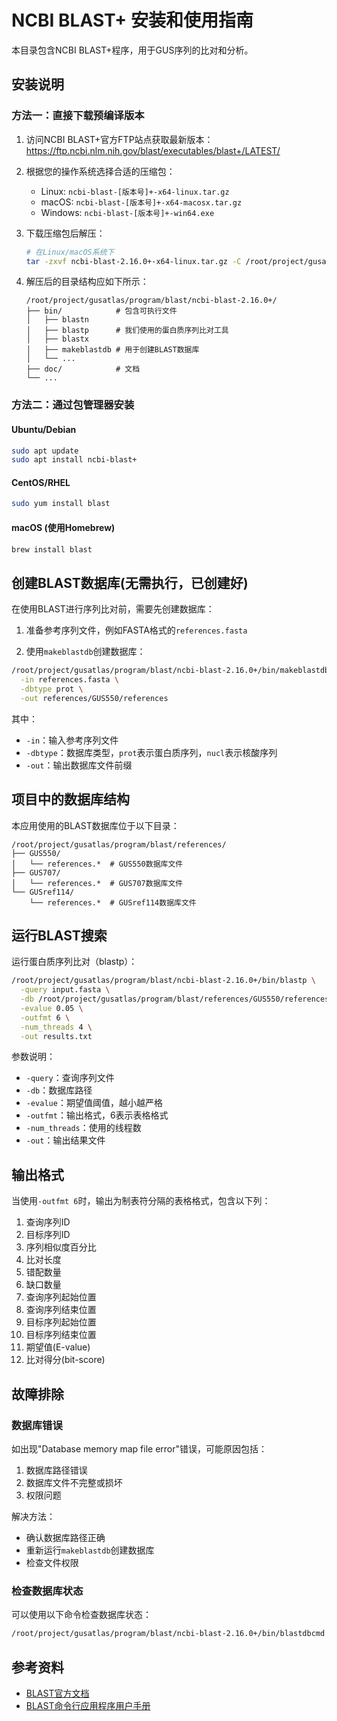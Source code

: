 # NCBI BLAST+ 安装和使用指南

本目录包含NCBI BLAST+程序，用于GUS序列的比对和分析。

## 安装说明

### 方法一：直接下载预编译版本

1. 访问NCBI BLAST+官方FTP站点获取最新版本：
   https://ftp.ncbi.nlm.nih.gov/blast/executables/blast+/LATEST/

2. 根据您的操作系统选择合适的压缩包：
   - Linux: `ncbi-blast-[版本号]+-x64-linux.tar.gz`
   - macOS: `ncbi-blast-[版本号]+-x64-macosx.tar.gz`
   - Windows: `ncbi-blast-[版本号]+-win64.exe`

3. 下载压缩包后解压：
   ```bash
   # 在Linux/macOS系统下
   tar -zxvf ncbi-blast-2.16.0+-x64-linux.tar.gz -C /root/project/gusatlas/program/blast/
   ```

4. 解压后的目录结构应如下所示：
   ```
   /root/project/gusatlas/program/blast/ncbi-blast-2.16.0+/
   ├── bin/            # 包含可执行文件
   │   ├── blastn
   │   ├── blastp      # 我们使用的蛋白质序列比对工具
   │   ├── blastx
   │   ├── makeblastdb # 用于创建BLAST数据库
   │   └── ...
   ├── doc/            # 文档
   └── ...
   ```

### 方法二：通过包管理器安装

#### Ubuntu/Debian
```bash
sudo apt update
sudo apt install ncbi-blast+
```

#### CentOS/RHEL
```bash
sudo yum install blast
```

#### macOS (使用Homebrew)
```bash
brew install blast
```

## 创建BLAST数据库(无需执行，已创建好)

在使用BLAST进行序列比对前，需要先创建数据库：

1. 准备参考序列文件，例如FASTA格式的`references.fasta`

2. 使用`makeblastdb`创建数据库：
```bash
/root/project/gusatlas/program/blast/ncbi-blast-2.16.0+/bin/makeblastdb \
  -in references.fasta \
  -dbtype prot \
  -out references/GUS550/references
```

其中：
- `-in`：输入参考序列文件
- `-dbtype`：数据库类型，`prot`表示蛋白质序列，`nucl`表示核酸序列
- `-out`：输出数据库文件前缀

## 项目中的数据库结构

本应用使用的BLAST数据库位于以下目录：
```
/root/project/gusatlas/program/blast/references/
├── GUS550/
│   └── references.*  # GUS550数据库文件
├── GUS707/
│   └── references.*  # GUS707数据库文件
└── GUSref114/
    └── references.*  # GUSref114数据库文件
```

## 运行BLAST搜索

运行蛋白质序列比对（blastp）：

```bash
/root/project/gusatlas/program/blast/ncbi-blast-2.16.0+/bin/blastp \
  -query input.fasta \
  -db /root/project/gusatlas/program/blast/references/GUS550/references \
  -evalue 0.05 \
  -outfmt 6 \
  -num_threads 4 \
  -out results.txt
```

参数说明：
- `-query`：查询序列文件
- `-db`：数据库路径
- `-evalue`：期望值阈值，越小越严格
- `-outfmt`：输出格式，6表示表格格式
- `-num_threads`：使用的线程数
- `-out`：输出结果文件

## 输出格式

当使用`-outfmt 6`时，输出为制表符分隔的表格格式，包含以下列：
1. 查询序列ID
2. 目标序列ID
3. 序列相似度百分比
4. 比对长度
5. 错配数量
6. 缺口数量
7. 查询序列起始位置
8. 查询序列结束位置
9. 目标序列起始位置
10. 目标序列结束位置
11. 期望值(E-value)
12. 比对得分(bit-score)

## 故障排除

### 数据库错误

如出现"Database memory map file error"错误，可能原因包括：
1. 数据库路径错误
2. 数据库文件不完整或损坏
3. 权限问题

解决方法：
- 确认数据库路径正确
- 重新运行`makeblastdb`创建数据库
- 检查文件权限

### 检查数据库状态

可以使用以下命令检查数据库状态：

```bash
/root/project/gusatlas/program/blast/ncbi-blast-2.16.0+/bin/blastdbcmd -db /root/project/gusatlas/program/blast/references/GUS550/references -info
```

## 参考资料

- [BLAST官方文档](https://www.ncbi.nlm.nih.gov/books/NBK279690/)
- [BLAST命令行应用程序用户手册](https://www.ncbi.nlm.nih.gov/books/NBK279688/)
